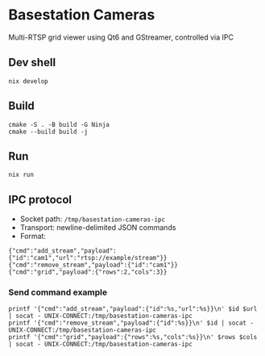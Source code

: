 # Basestation Cameras

Multi-RTSP grid viewer using Qt6 and GStreamer, controlled via IPC

## Dev shell

```
nix develop
```

## Build

```
cmake -S . -B build -G Ninja
cmake --build build -j
```

## Run

```
nix run
```

## IPC protocol

- Socket path: `/tmp/basestation-cameras-ipc`
- Transport: newline-delimited JSON commands
- Format:

```
{"cmd":"add_stream","payload":{"id":"cam1","url":"rtsp://example/stream"}}
{"cmd":"remove_stream","payload":{"id":"cam1"}}
{"cmd":"grid","payload":{"rows":2,"cols":3}}
```

### Send command example

```
printf '{"cmd":"add_stream","payload":{"id":%s,"url":%s}}\n' $id $url | socat - UNIX-CONNECT:/tmp/basestation-cameras-ipc
printf '{"cmd":"remove_stream","payload":{"id":%s}}\n' $id | socat - UNIX-CONNECT:/tmp/basestation-cameras-ipc
printf '{"cmd":"grid","payload":{"rows":%s,"cols":%s}}\n' $rows $cols | socat - UNIX-CONNECT:/tmp/basestation-cameras-ipc
```

